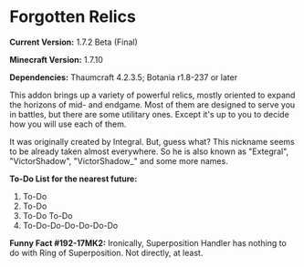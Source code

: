 # Forgotten Relics

**Current Version:** 1.7.2 Beta (Final)

**Minecraft Version:** 1.7.10

**Dependencies:** Thaumcraft 4.2.3.5; Botania r1.8-237 or later

This addon brings up a variety of powerful relics, mostly oriented to expand the horizons of mid- and endgame. Most of them are designed to serve you in battles, but there are some utilitary ones. Except it's up to you to decide how you will use each of them.

It was originally created by Integral. But, guess what? This nickname seems to be already taken almost everywhere. So he is also known as "Extegral", "VictorShadow", "VictorShadow_" and some more names.

**To-Do List for the nearest future:**
1. To-Do
2. To-Do
3. To-Do To-Do
4. To-Do-Do-Do-Do-Do-Do

**Funny Fact #192-17MK2:** Ironically, Superposition Handler has nothing to do with Ring of Superposition. Not directly, at least.
